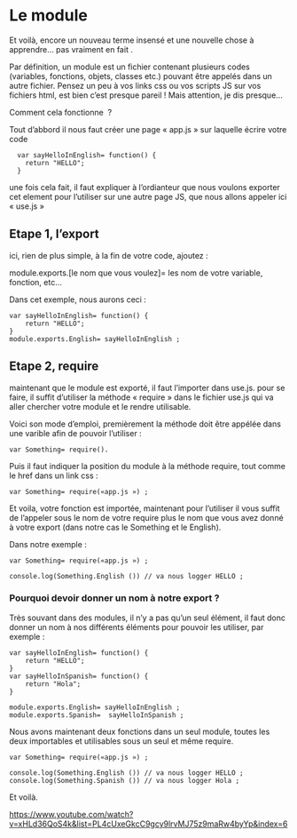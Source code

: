# Le module 
Et voilà, encore un nouveau terme insensé et une nouvelle chose à apprendre… pas vraiment en fait .

Par définition, un module est un fichier contenant plusieurs codes (variables, fonctions, objets, classes etc.) pouvant être appelés dans un autre fichier. 
Pensez un peu à vos links css ou vos scripts JS sur vos fichiers html, est bien c’est presque pareil ! Mais attention, je dis presque...

Comment cela fonctionne  ?

Tout d’abbord il nous faut créer une page « app.js » sur laquelle  écrire votre code

```
  var sayHelloInEnglish= function() {
    return "HELLO";
  }
```
une fois cela fait, il faut expliquer à l’ordianteur que nous voulons exporter cet element pour l’utiliser sur une autre page JS, que nous allons appeler ici « use.js »



## Etape 1, l’export

ici, rien de plus simple, à la fin de votre code, ajoutez :

 module.exports.[le nom que vous voulez]= les nom de votre variable, fonction, etc...

Dans cet exemple, nous aurons ceci :

```
var sayHelloInEnglish= function() {
    return "HELLO";
}
module.exports.English= sayHelloInEnglish ;
```
## Etape 2, require

maintenant que le module est exporté, il faut l’importer dans use.js.
pour se faire, il suffit d’utiliser la méthode « require » dans le fichier use.js qui va aller chercher votre module et le rendre utilisable.

Voici son mode d’emploi, premièrement la méthode doit être appélée dans une varible afin de pouvoir l’utiliser : 
```
var Something= require().
```
Puis il faut indiquer la position du module à la méthode require, tout comme le href dans un link css :
```
var Something= require(«app.js ») ;
```

Et voila, votre fonction est importée, maintenant pour l’utiliser il vous suffit de l’appeler sous le nom de votre require plus le nom que vous avez donné à votre export (dans notre cas le Something et le English).

Dans notre exemple : 

```
var Something= require(«app.js ») ;

console.log(Something.English ()) // va nous logger HELLO ;
```

### Pourquoi devoir donner un nom à notre export ?

Très souvant dans des modules, il n’y a pas qu’un seul élément, il faut donc donner un nom à nos différents éléments pour pouvoir les utiliser, par exemple :

```
var sayHelloInEnglish= function() {
    return "HELLO";
}
var sayHelloInSpanish= function() {
    return "Hola";
}

module.exports.English= sayHelloInEnglish ;
module.exports.Spanish=  sayHelloInSpanish ;
```
Nous avons maintenant deux fonctions dans un seul module, toutes les deux importables et utilisables sous un seul et même require.
```
var Something= require(«app.js ») ;

console.log(Something.English ()) // va nous logger HELLO ;
console.log(Something.Spanish ()) // va nous logger Hola ;
```

Et voilà.





https://www.youtube.com/watch?v=xHLd36QoS4k&list=PL4cUxeGkcC9gcy9lrvMJ75z9maRw4byYp&index=6





